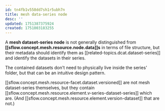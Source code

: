 ```yaml
---
id: tn4fb1v558dd7sh1r5ubh7n
title: mesh data-series node
desc: ''
updated: 1751387375924
created: 1751003183255
---
```




A **mesh dataset-series node** is not generally distinguished from **[[sflow.concept.mesh.resource.node.data]]s** in terms of file structure, but their metadata should identify them as [[related-topics.dcat.dataset-series]] and identify the datasets in their series.

The contained datasets don't need to physically live inside the series' folder, but that can be an intuitive design pattern.

[[sflow.concept.mesh.resource-facet.dataset.versioned]] are not mesh dataset-series themselves, but they contain [[sflow.concept.mesh.resource.element.v-series-dataset-series]] which are. (And [[sflow.concept.mesh.resource.element.version-dataset]] that are not.) 